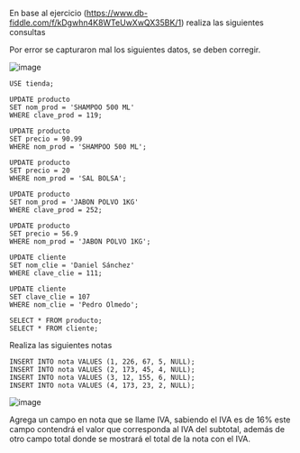 En base al ejercicio (https://www.db-fiddle.com/f/kDgwhn4K8WTeUwXwQX35BK/1) realiza las siguientes consultas

Por error se capturaron mal los siguientes datos, se deben corregir.

![image](https://user-images.githubusercontent.com/91554777/171071745-a92dfd2f-2cf2-4bed-a081-8728f93fc005.png)


    USE tienda;

    UPDATE producto
    SET nom_prod = 'SHAMPOO 500 ML'
    WHERE clave_prod = 119;

    UPDATE producto
    SET precio = 90.99
    WHERE nom_prod = 'SHAMPOO 500 ML';

    UPDATE producto
    SET precio = 20
    WHERE nom_prod = 'SAL BOLSA';

    UPDATE producto
    SET nom_prod = 'JABON POLVO 1KG'
    WHERE clave_prod = 252;

    UPDATE producto
    SET precio = 56.9
    WHERE nom_prod = 'JABON POLVO 1KG';

    UPDATE cliente 
    SET nom_clie = 'Daniel Sánchez'
    WHERE clave_clie = 111;

    UPDATE cliente 
    SET clave_clie = 107
    WHERE nom_clie = 'Pedro Olmedo';

    SELECT * FROM producto;
    SELECT * FROM cliente;


Realiza las siguientes notas

    INSERT INTO nota VALUES (1, 226, 67, 5, NULL);
    INSERT INTO nota VALUES (2, 173, 45, 4, NULL);
    INSERT INTO nota VALUES (3, 12, 155, 6, NULL);
    INSERT INTO nota VALUES (4, 173, 23, 2, NULL);


![image](https://user-images.githubusercontent.com/91554777/171071841-ef5e3549-0235-4c77-846d-62aee10873cf.png)


Agrega un campo en nota que se llame IVA, sabiendo el IVA es de 16% este campo contendrá el valor que corresponda al IVA del subtotal, además de otro campo total donde se mostrará el total de la nota con el IVA.

